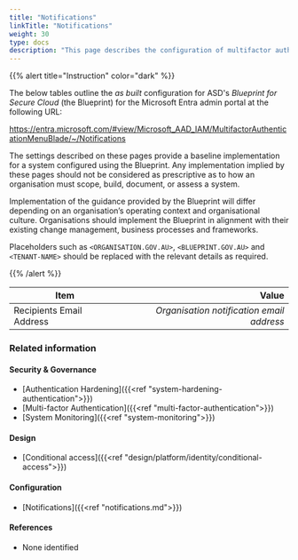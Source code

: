 ```yaml
---
title: "Notifications"
linkTitle: "Notifications"
weight: 30
type: docs
description: "This page describes the configuration of multifactor authentication within Microsoft Entra ID associated with systems built according to the guidance provided by ASD's Blueprint for Secure Cloud."
---
```


{{% alert title="Instruction" color="dark" %}}

The below tables outline the *as built* configuration for ASD's *Blueprint for Secure Cloud* (the Blueprint) for the Microsoft Entra admin portal at the following URL:

<https://entra.microsoft.com/#view/Microsoft_AAD_IAM/MultifactorAuthenticationMenuBlade/~/Notifications>

The settings described on these pages provide a baseline implementation for a system configured using the Blueprint. Any implementation implied by these pages should not be considered as prescriptive as to how an organisation must scope, build, document, or assess a system.

Implementation of the guidance provided by the Blueprint will differ depending on an organisation’s operating context and organisational culture. Organisations should implement the Blueprint in alignment with their existing change management, business processes and frameworks.

Placeholders such as `<ORGANISATION.GOV.AU>`, `<BLUEPRINT.GOV.AU>` and `<TENANT-NAME>` should be replaced with the relevant details as required.

{{% /alert %}}

| Item                     |                                     Value |
| ------------------------ | ----------------------------------------: |
| Recipients Email Address | *Organisation notification email address* |

### Related information

#### Security & Governance

* [Authentication Hardening]({{<ref "system-hardening-authentication">}})
* [Multi-factor Authentication]({{<ref "multi-factor-authentication">}})
* [System Monitoring]({{<ref "system-monitoring">}})
  
#### Design

* [Conditional access]({{<ref "design/platform/identity/conditional-access">}})
  
#### Configuration

* [Notifications]({{<ref "notifications.md">}})

#### References

* None identified
